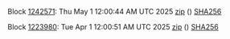 Block [1242571](https://insight.testnet.networks.dash.org/insight/block/000000fb4d630b772edb2a5093273660548f55197c36dda0d5ea49fe91a65cce): Thu May  1 12:00:44 AM UTC 2025 [zip](https://dash-bootstrap-2.ams3.digitaloceanspaces.com/testnet/2025-05-01/bootstrap.dat.zip) () [SHA256](https://dash-bootstrap-2.ams3.digitaloceanspaces.com/testnet/2025-05-01/sha256.txt)

Block [1223980](https://insight.testnet.networks.dash.org/insight/block/000000dd67d4a6ca8669c92c8f2662aa750ec0d35e949021891151603fd3fea2): Tue Apr  1 12:00:51 AM UTC 2025 [zip](https://dash-bootstrap-2.ams3.digitaloceanspaces.com/testnet/2025-04-01/bootstrap.dat.zip) () [SHA256](https://dash-bootstrap-2.ams3.digitaloceanspaces.com/testnet/2025-04-01/sha256.txt)
